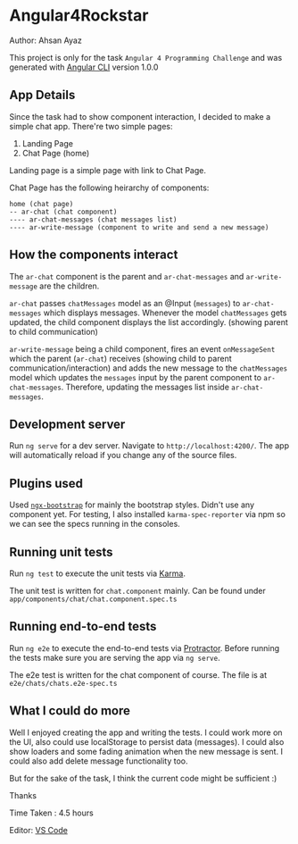 # Angular4Rockstar

Author: Ahsan Ayaz

This project is only for the task `Angular 4 Programming Challenge` and was generated with [Angular CLI](https://github.com/angular/angular-cli) version 1.0.0

## App Details

Since the task had to show component interaction, I decided to make a simple chat app.
There're two simple pages: 
1) Landing Page
2) Chat Page (home)

Landing page is a simple page with link to Chat Page.

Chat Page has the following heirarchy of components: 

```
home (chat page)
-- ar-chat (chat component)
---- ar-chat-messages (chat messages list)
---- ar-write-message (component to write and send a new message)
```

## How the components interact

The `ar-chat` component is the parent and `ar-chat-messages` and `ar-write-message` are the children.

`ar-chat` passes `chatMessages` model as an @Input (`messages`) to `ar-chat-messages` which displays messages. Whenever the model `chatMessages` gets updated, the child component displays the list accordingly. (showing parent to child communication)

`ar-write-message` being a child component, fires an event `onMessageSent` which the parent (`ar-chat`) receives (showing child to parent communication/interaction) and adds the new message to the `chatMessages` model which updates the `messages` input by the parent component to `ar-chat-messages`. Therefore, updating the messages list inside `ar-chat-messages`. 

## Development server

Run `ng serve` for a dev server. Navigate to `http://localhost:4200/`. The app will automatically reload if you change any of the source files.

## Plugins used

Used [`ngx-bootstrap`](valor-software.com/ngx-bootstrap/#/) for mainly the bootstrap styles. Didn't use any component yet.
For testing, I also installed `karma-spec-reporter` via npm so we can see the specs running in the consoles.


## Running unit tests

Run `ng test` to execute the unit tests via [Karma](https://karma-runner.github.io).

The unit test is written for `chat.component` mainly. Can be found under `app/components/chat/chat.component.spec.ts`

## Running end-to-end tests

Run `ng e2e` to execute the end-to-end tests via [Protractor](http://www.protractortest.org/).
Before running the tests make sure you are serving the app via `ng serve`.

The e2e test is written for the chat component of course. The file is at `e2e/chats/chats.e2e-spec.ts`


## What I could do more

Well I enjoyed creating the app and writing the tests. I could work more on the UI, also could use localStorage to persist data (messages). 
I could also show loaders and some fading animation when the new message is sent. 
I could also add delete message functionality too.

But for the sake of the task, I think the current code might be sufficient :)

Thanks


Time Taken : 4.5 hours

Editor: [VS Code](https://code.visualstudio.com/)

